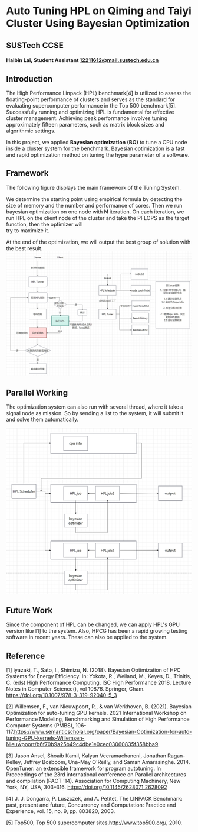 # Auto Tuning HPL on Qiming and Taiyi Cluster Using Bayesian Optimization

## SUSTech CCSE
#### Haibin Lai, Student Assistant 12211612@mail.sustech.edu.cn
### 

## Introduction

The High Performance Linpack (HPL) benchmark[4] is utilized to assess 
the floating-point performance of clusters and serves as 
the standard for evaluating supercomputer performance in 
the Top 500 benchmark[5]. Successfully running and optimizing 
HPL is fundamental for effective cluster management. 
Achieving peak performance involves tuning approximately fifteen parameters, 
such as matrix block sizes and algorithmic settings.

In this project, we applied **Bayesian optimization** **(BO)** to tune a
 CPU node inside a cluster system for the benchmark. Bayesian optimization is a 
fast and rapid optimization method on tuning the hyperparameter of a software.

## Framework

The following figure displays the main framework of the Tuning System. 

We determine the starting point using
empirical formula by detecting the size of memory and the number and performance of cores. Then we run bayesian 
optimization on one node with **N** iteration. On each iteration, we run HPL on the client
node of the cluster and take the PFLOPS as the target function, then the optimizer will  
try to maximize it.

At the end of the optimization, we will output the best group of solution with the best result.
![alt text](picture/Framework.png)

## Parallel Working

The optimization system can also run with several thread, where it take a signal node as mission. So by sending a 
list to the system, it will submit it and solve them automatically.

![alt text](picture/Running.png)


## Future Work

Since the component of HPL can be changed, we can apply HPL's GPU version like [1] to the system. Also, HPCG
has been a rapid growing testing software in recent years. These can also be applied to the system. 

## Reference 
[1] iyazaki, T., Sato, I., Shimizu, N. (2018). Bayesian Optimization of HPC Systems for Energy Efficiency. In: Yokota, R., Weiland, M., Keyes, D., Trinitis, C. (eds) High Performance Computing. ISC High Performance 2018. Lecture Notes in Computer Science(), vol 10876. Springer, Cham. https://doi.org/10.1007/978-3-319-92040-5_3

[2] Willemsen, F., van Nieuwpoort, R., & van Werkhoven, B. (2021). Bayesian Optimization for auto-tuning GPU kernels. 2021 International Workshop on Performance Modeling, Benchmarking and Simulation of High Performance Computer Systems (PMBS), 106-117.https://www.semanticscholar.org/paper/Bayesian-Optimization-for-auto-tuning-GPU-kernels-Willemsen-Nieuwpoort/b6f70b9a25b49c4dbe1e0cec03060835f358bba9

[3] Jason Ansel, Shoaib Kamil, Kalyan Veeramachaneni, Jonathan Ragan-Kelley, Jeffrey Bosboom, Una-May O'Reilly, and Saman Amarasinghe. 2014. OpenTuner: an extensible framework for program autotuning. In Proceedings of the 23rd international conference on Parallel architectures and compilation (PACT '14). Association for Computing Machinery, New York, NY, USA, 303–316. https://doi.org/10.1145/2628071.2628092

[4] J. J. Dongarra, P. Luszczek, and A. Petitet, The
 LINPACK Benchmark: past, present and future,
 Concurrency and Computation: Practice and
 Experience, vol. 15, no. 9, pp. 803820, 2003.

[5]  Top500, Top 500 supercomputer sites,http://www.top500.org/, 2010.

